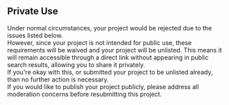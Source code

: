 ## Private Use

Under normal circumstances, your project would be rejected due to the issues listed below.  
However, since your project is not intended for public use, these requirements will be waived and your project will be unlisted. This means it will remain accessible through a direct link without appearing in public search results, allowing you to share it privately.  
If you're okay with this, or submitted your project to be unlisted already, than no further action is necessary.  
If you would like to publish your project publicly, please address all moderation concerns before resubmitting this project.
